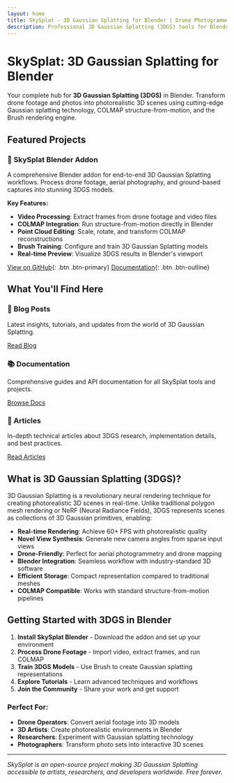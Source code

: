 ```yaml
---
layout: home
title: SkySplat - 3D Gaussian Splatting for Blender | Drone Photogrammetry & 3DGS Tools
description: Professional 3D Gaussian Splatting (3DGS) tools for Blender. Create photorealistic 3D scenes from drone footage using COLMAP, Brush, and cutting-edge Gaussian splatting technology.
---
```


# SkySplat: 3D Gaussian Splatting for Blender

Your complete hub for **3D Gaussian Splatting (3DGS)** in Blender. Transform drone footage and photos into photorealistic 3D scenes using cutting-edge Gaussian splatting technology, COLMAP structure-from-motion, and the Brush rendering engine.

## Featured Projects

### 🎨 SkySplat Blender Addon
A comprehensive Blender addon for end-to-end 3D Gaussian Splatting workflows. Process drone footage, aerial photography, and ground-based captures into stunning 3DGS models.

**Key Features:**
- **Video Processing**: Extract frames from drone footage and video files
- **COLMAP Integration**: Run structure-from-motion directly in Blender
- **Point Cloud Editing**: Scale, rotate, and transform COLMAP reconstructions
- **Brush Training**: Configure and train 3D Gaussian Splatting models
- **Real-time Preview**: Visualize 3DGS results in Blender's viewport

[View on GitHub](https://github.com/kyjohnso/skysplat_blender){: .btn .btn-primary}
[Documentation](/docs/skysplat-blender/){: .btn .btn-outline}

## What You'll Find Here

<div class="feature-grid">
  <div class="feature-card">
    <h3>📝 Blog Posts</h3>
    <p>Latest insights, tutorials, and updates from the world of 3D Gaussian Splatting.</p>
    <a href="/blog/" class="btn btn-outline">Read Blog</a>
  </div>
  
  <div class="feature-card">
    <h3>📚 Documentation</h3>
    <p>Comprehensive guides and API documentation for all SkySplat tools and projects.</p>
    <a href="/docs/" class="btn btn-outline">Browse Docs</a>
  </div>
  
  <div class="feature-card">
    <h3>📄 Articles</h3>
    <p>In-depth technical articles about 3DGS research, implementation details, and best practices.</p>
    <a href="/articles/" class="btn btn-outline">Read Articles</a>
  </div>
</div>

## What is 3D Gaussian Splatting (3DGS)?

3D Gaussian Splatting is a revolutionary neural rendering technique for creating photorealistic 3D scenes in real-time. Unlike traditional polygon mesh rendering or NeRF (Neural Radiance Fields), 3DGS represents scenes as collections of 3D Gaussian primitives, enabling:

- **Real-time Rendering**: Achieve 60+ FPS with photorealistic quality
- **Novel View Synthesis**: Generate new camera angles from sparse input views
- **Drone-Friendly**: Perfect for aerial photogrammetry and drone mapping
- **Blender Integration**: Seamless workflow with industry-standard 3D software
- **Efficient Storage**: Compact representation compared to traditional meshes
- **COLMAP Compatible**: Works with standard structure-from-motion pipelines

## Getting Started with 3DGS in Blender

1. **Install SkySplat Blender** - Download the addon and set up your environment
2. **Process Drone Footage** - Import video, extract frames, and run COLMAP
3. **Train 3DGS Models** - Use Brush to create Gaussian splatting representations
4. **Explore Tutorials** - Learn advanced techniques and workflows
5. **Join the Community** - Share your work and get support

### Perfect For:
- **Drone Operators**: Convert aerial footage into 3D models
- **3D Artists**: Create photorealistic environments in Blender
- **Researchers**: Experiment with Gaussian splatting technology
- **Photographers**: Transform photo sets into interactive 3D scenes

---

*SkySplat is an open-source project making 3D Gaussian Splatting accessible to artists, researchers, and developers worldwide. Free forever.*